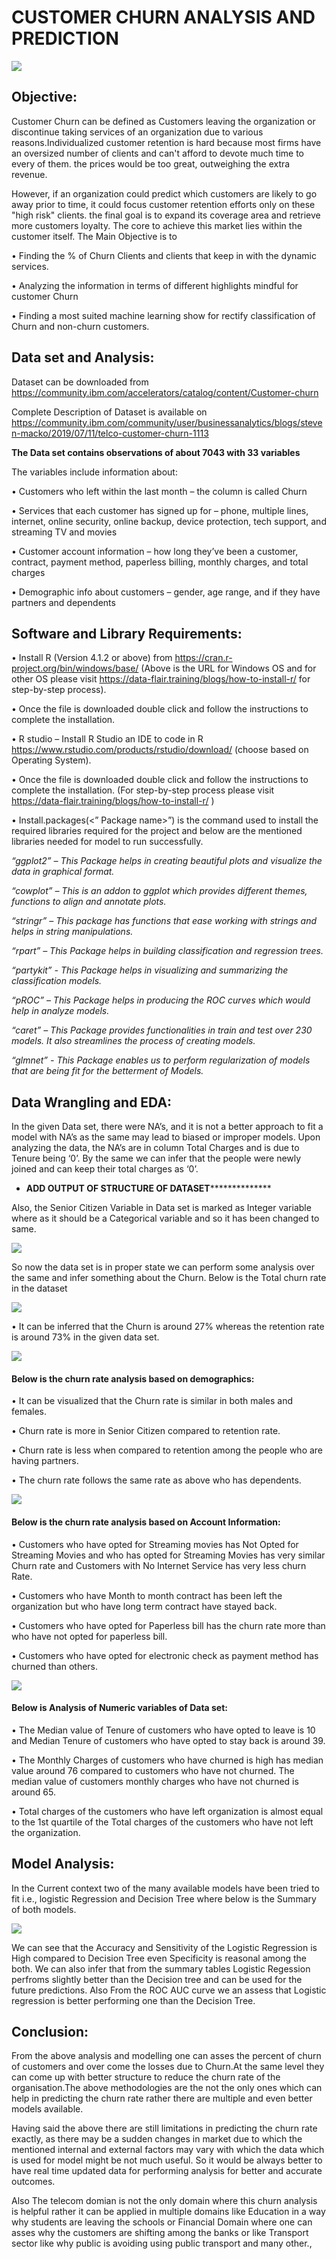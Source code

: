# CUSTOMER CHURN ANALYSIS AND PREDICTION

<img src="https://kranthi.me/wp-content/uploads/2020/04/Telecom_Churn_Prediction-e1587281300645.jpg">
 

## Objective:
Customer Churn can be defined as Customers leaving the organization or discontinue taking services of an organization due to 
various reasons.Individualized customer retention is hard because most firms have an oversized number of clients and can't 
afford to devote much time to every of them. the prices would be too great, outweighing the extra revenue. 

However, if an organization could predict which customers are likely to go away prior to time, it could focus customer retention efforts 
only on these "high risk" clients. the final goal is to expand its coverage area and retrieve more customers loyalty. The core to achieve 
this market lies within the customer itself.
The Main Objective is to

•	Finding the % of Churn Clients and clients that keep in with the dynamic services. 

•	Analyzing the information in terms of different highlights mindful for customer Churn 

•	Finding a most suited machine learning show for rectify classification of Churn and non-churn customers.

## Data set and Analysis:

Dataset can be downloaded from https://community.ibm.com/accelerators/catalog/content/Customer-churn

Complete Description of Dataset is available on https://community.ibm.com/community/user/businessanalytics/blogs/steven-macko/2019/07/11/telco-customer-churn-1113


**The Data set contains observations of about 7043 with 33 variables**

The variables include information about:

•	Customers who left within the last month – the column is called Churn

•	Services that each customer has signed up for – phone, multiple lines, internet, online security, online backup, device protection, tech support, and streaming TV and movies

•	Customer account information – how long they’ve been a customer, contract, payment method, paperless billing, monthly charges, and total charges

•	Demographic info about customers – gender, age range, and if they have partners and dependents


## Software and Library Requirements:

•	Install R (Version 4.1.2 or above) from https://cran.r-project.org/bin/windows/base/
(Above is the URL for Windows OS and for other OS please visit https://data-flair.training/blogs/how-to-install-r/ for step-by-step process).

•	Once the file is downloaded double click and follow the instructions to complete the installation.

•	R studio – Install R Studio an IDE to code in R  https://www.rstudio.com/products/rstudio/download/  (choose based on Operating System).

•	Once the file is downloaded double click and follow the instructions to complete the installation.
(For step-by-step process please visit https://data-flair.training/blogs/how-to-install-r/ )

•	Install.packages(<” Package name>”) is the command used to install the required libraries required for the project and below are the mentioned libraries needed for model to run successfully.

_“ggplot2” – This Package helps in creating beautiful plots and visualize the data in graphical format._

_“cowplot” – This is an addon to ggplot which provides different themes, functions to align and annotate plots._

_“stringr” – This package has functions that ease working with strings and helps in string manipulations._

_“rpart” – This Package helps in building classification and regression trees._

_“partykit” - This Package helps in visualizing and summarizing the classification models._

_“pROC” – This Package helps in producing the ROC curves which would help in analyze models._

_“caret” – This Package provides functionalities in train and test over 230 models. It also streamlines the process of creating models._

_“glmnet” - This Package enables us to perform regularization of models that are being fit for the betterment of Models._

## Data Wrangling and EDA:

In the given Data set, there were NA’s, and it is not a better approach to fit a model with NA’s as the same may lead to biased or improper models. Upon analyzing the data, the NA’s are in column Total Charges and is due to Tenure being ‘0’. By the same we can infer that the people were newly joined and can keep their total charges as ‘0’.

* **************ADD OUTPUT OF STRUCTURE OF DATASET****************************
  
Also, the Senior Citizen Variable in Data set is marked as Integer variable where as it should be a Categorical variable and so it has been changed to same.

<img src="https://github.com/ACM40960/project-Pyate/blob/main/images/Senior%20Citizen.png">
 
So now the data set is in proper state we can perform some analysis over the same and infer something about the Churn.
Below is the Total churn rate in the dataset 

<img src="https://github.com/ACM40960/project-Pyate/blob/main/images/Churn%20Percent.png">
 
•	It can be inferred that the Churn is around 27% whereas the retention rate is around 73% in the given data set.

<img src="https://github.com/ACM40960/project-Pyate/blob/main/images/Churn%20based%20on%20Demographics.png">

#### Below is the churn rate analysis based on demographics:
 
•	It can be visualized that the Churn rate is similar in both males and females.

•	Churn rate is more in Senior Citizen compared to retention rate.

•	Churn rate is less when compared to retention among the people who are having partners.

•	The churn rate follows the same rate as above who has dependents.

<img src="https://github.com/ACM40960/project-Pyate/blob/main/images/Churn%20Based%20on%20Account%20info.png">

#### Below is the churn rate analysis based on Account Information:
 
•	Customers who have opted for Streaming movies has Not Opted for Streaming Movies and who has opted for Streaming Movies has very similar Churn rate and Customers with No Internet Service has very less churn Rate.

•	Customers who have Month to month contract has been left the organization but who have long term contract have stayed back.

•	Customers who have opted for Paperless bill has the churn rate more than who have not opted for paperless bill.

•	Customers who have opted for electronic check as payment method has churned than others.

<img src="https://github.com/ACM40960/project-Pyate/blob/main/images/Boxplots%20of%20Churn%20on%20different%20variables.png">

#### Below is Analysis of Numeric variables of Data set:
 
•	The Median value of Tenure of customers who have opted to leave is 10 and Median Tenure of customers who have opted to stay back is around 39.

•	The Monthly Charges of customers who have churned is high has median value around 76 compared to customers who have not churned. The median value of customers monthly charges who have not churned is around 65.

•	Total charges of the customers who have left organization is almost equal to the 1st quartile of the Total charges of the customers who have not left the organization.





## Model Analysis:

In the Current context two of the many available models have been tried to fit i.e., logistic Regression and Decision Tree where below is the Summary of both models. 

<img src="https://github.com/ACM40960/project-Pyate/blob/main/images/combined%20image.png">

We can see that the Accuracy and Sensitivity of the Logistic Regression is High compared to Decision Tree even Specificity is reasonal among the both. We can also infer that from the summary tables Logistic Regession perfroms slightly better than the Decision tree and can be used for the future predictions.
Also From the ROC AUC curve we an assess that Logistic regression is better performing one than the Decision Tree.

## Conclusion:
From the above analysis and modelling one can asses the percent of churn of customers and over come the losses due to Churn.At the same level they can come up with better structure to reduce the churn rate of the organisation.The above methodologies are the not the only ones which can help in predicting the churn rate rather there are multiple and even better models available.

Having said the above there are still limitations in predicting the churn rate exactly, as there may be a sudden changes in market due to which the mentioned internal and external factors may vary with which the data which is used for model might be not much useful. So it would be always better to have real time updated data for performing analysis for better and accurate outcomes.

Also The telecom domian is not the only domain where this churn analysis is helpful rather it can be applied in multiple domains like Education in a way why students are leaving the schools or Financial Domain where one can asses why the customers are shifting among the banks or like Transport sector like why public is avoiding using public transport and many other.,
